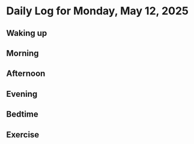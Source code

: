 # Daily Log for Monday, May 12, 2025

## Waking up

## Morning

## Afternoon

## Evening

## Bedtime

## Exercise
